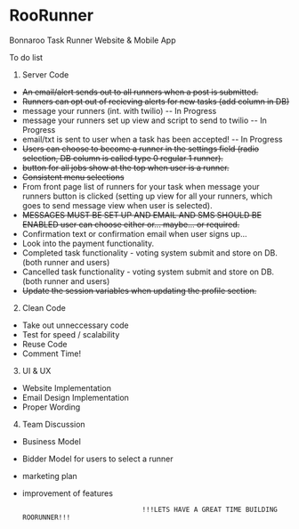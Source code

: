 RooRunner
=========

Bonnaroo Task Runner Website &amp; Mobile App

To do list

1. Server Code 
  - ~~An email/alert sends out to all runners when a post is submitted.~~
  - ~~Runners can opt out of recieving alerts for new tasks (add column in DB)~~
  - message your runners (int. with twilio) -- In Progress
  - message your runners set up view and script to send to twilio -- In Progress
  - email/txt is sent to user when a task has been accepted! -- In Progress
  - ~~Users can choose to become a runner in the settings field (radio selection, DB column is called type 0 regular 1 runner).~~
  - ~~button for all jobs show at the top when user is a runner.~~
  - ~~Consistent menu selections~~
  - From front page list of runners for your task when message your runners button is clicked (setting up view for all your runners, which goes to send message view when user is selected).
  - ~~MESSAGES MUST BE SET UP AND EMAIL AND SMS SHOULD BE ENABLED user can choose either or... maybe... or required.~~ 
  - Confirmation text or confirmation email when user signs up...
  - Look into the payment functionality.
  - Completed task functionality - voting system submit and store on DB. (both runner and users) 
  - Cancelled task functionality - voting system submit and store on DB. (both runner and users)
  - ~~Update the session variables when updating the profile section.~~ 
  
2. Clean Code
  - Take out unneccessary code
  - Test for speed / scalability 
  - Reuse Code
  - Comment Time!

3. UI & UX
  - Website Implementation
  - Email Design Implementation
  - Proper Wording

4. Team Discussion 
  - Business Model 
  - Bidder Model for users to select a runner
  - marketing plan 
  - improvement of features 


                                      !!!LETS HAVE A GREAT TIME BUILDING ROORUNNER!!! 

